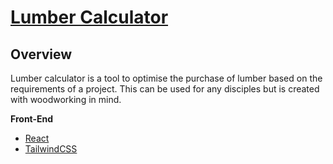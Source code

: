 # [Lumber Calculator](https://github.com/lukeNorris1/lumber-calculator/)

## Overview

Lumber calculator is a tool to optimise the purchase of lumber based on the requirements of a project. This can be used for any disciples but is created with woodworking in mind.

**Front-End**

- [React](https://reactjs.org/)
- [TailwindCSS](https://tailwindcss.com/)

